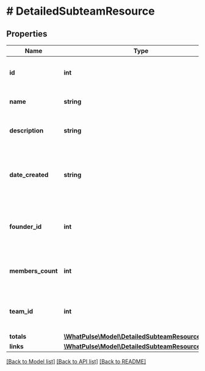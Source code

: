# # DetailedSubteamResource

## Properties

Name | Type | Description | Notes
------------ | ------------- | ------------- | -------------
**id** | **int** | The unique identifier for the subteam. |
**name** | **string** | The name of the subteam. |
**description** | **string** | The public description of the subteam. |
**date_created** | **string** | The date the subteam was created, in ISO 8601 format. |
**founder_id** | **int** | The unique identifier for the founder of the subteam. |
**members_count** | **int** | The total number of members in the subteam. |
**team_id** | **int** | The unique identifier for the parent team. |
**totals** | [**\WhatPulse\Model\DetailedSubteamResourceTotals**](DetailedSubteamResourceTotals.md) |  |
**links** | [**\WhatPulse\Model\DetailedSubteamResourceLinks**](DetailedSubteamResourceLinks.md) |  |

[[Back to Model list]](../../README.md#models) [[Back to API list]](../../README.md#endpoints) [[Back to README]](../../README.md)
